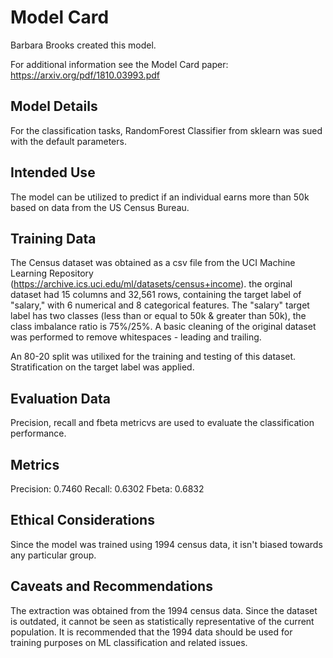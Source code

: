 # Model Card
Barbara Brooks created this model.

For additional information see the Model Card paper: https://arxiv.org/pdf/1810.03993.pdf

## Model Details

For the classification tasks, RandomForest Classifier from sklearn was sued with the default parameters.

## Intended Use

The model can be utilized to predict if an individual earns more than 50k based on data from the US Census Bureau.

## Training Data

The Census dataset was obtained as a csv file from the UCI Machine Learning Repository (https://archive.ics.uci.edu/ml/datasets/census+income).  the orginal dataset had 15 columns and 32,561 rows, containing the target label of "salary," with 6 numerical and 8 categorical features.  The "salary" target label has two classes (less than or equal to 50k & greater than 50k), the class imbalance ratio is 75%/25%.  A basic cleaning of the original dataset was performed to remove whitespaces - leading and trailing.  

An 80-20 split was utilixed for the training and testing of this dataset.  Stratification on the target label was applied.

## Evaluation Data

Precision, recall and fbeta metricvs are used to evaluate the classification performance.

## Metrics

Precision: 0.7460
Recall: 0.6302
Fbeta: 0.6832

## Ethical Considerations

Since the model was trained using 1994 census data, it isn't biased towards any particular group.

## Caveats and Recommendations

The extraction was obtained from the 1994 census data.  Since the dataset is outdated, it cannot be seen as statistically representative of the current population.   It is recommended that the 1994 data should be used for training purposes on ML classification and related issues. 
